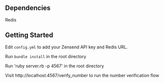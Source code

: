 Dependencies
---------------

Redis


Getting Started
---------------

Edit `config.yml` to add your Zensend API key and Redis URL.

Run `bundle install` in the root directory

Run 'ruby server.rb -p 4567' in the root directory

Visit http://localhost:4567/verify_number to run the number verification flow


